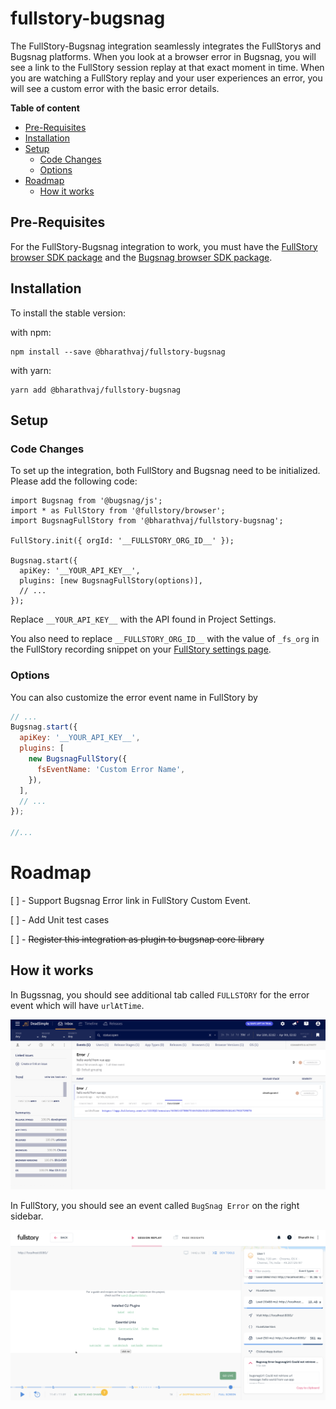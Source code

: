 # fullstory-bugsnag

The FullStory-Bugsnag integration seamlessly integrates the FullStorys and Bugsnag platforms. When you look at a browser error in Bugsnag, you will see a link
to the FullStory session replay at that exact moment in time. When you are watching a FullStory replay and your user experiences an error, you will see a custom
error with the basic error details.

<!-- START doctoc generated TOC please keep comment here to allow auto update -->
<!-- DON'T EDIT THIS SECTION, INSTEAD RE-RUN doctoc TO UPDATE -->

**Table of content**

- [Pre-Requisites](#pre-requisites)
- [Installation](#installation)
- [Setup](#setup)
  - [Code Changes](#code-changes)
  - [Options](#options)
- [Roadmap](#roadmap)
  - [How it works](#how-it-works)

<!-- END doctoc generated TOC please keep comment here to allow auto update -->

## Pre-Requisites

For the FullStory-Bugsnag integration to work, you must have the [FullStory browser SDK package](https://www.npmjs.com/package/@fullstory/browser) and the
[Bugsnag browser SDK package](https://www.npmjs.com/package/@bugsnag/browser).

## Installation

To install the stable version:

with npm:

```
npm install --save @bharathvaj/fullstory-bugsnag
```

with yarn:

```
yarn add @bharathvaj/fullstory-bugsnag
```

## Setup

### Code Changes

To set up the integration, both FullStory and Bugsnag need to be initialized. Please add the following code:

```
import Bugsnag from '@bugsnag/js';
import * as FullStory from '@fullstory/browser';
import BugsnagFullStory from '@bharathvaj/fullstory-bugsnag';

FullStory.init({ orgId: '__FULLSTORY_ORG_ID__' });

Bugsnag.start({
  apiKey: '__YOUR_API_KEY__',
  plugins: [new BugsnagFullStory(options)],
  // ...
});

```

Replace `__YOUR_API_KEY__` with the API found in Project Settings.

You also need to replace `__FULLSTORY_ORG_ID__` with the value of `_fs_org` in the FullStory recording snippet on your
[FullStory settings page](https://help.fullstory.com/hc/en-us/articles/360020623514).

### Options

You can also customize the error event name in FullStory by

```js
// ...
Bugsnag.start({
  apiKey: '__YOUR_API_KEY__',
  plugins: [
    new BugsnagFullStory({
      fsEventName: 'Custom Error Name',
    }),
  ],
  // ...
});

//...
```

# Roadmap

[ ] - Support Bugsnag Error link in FullStory Custom Event.

[ ] - Add Unit test cases

[ ] - ~~Register this integration as plugin to bugsnap core library~~

## How it works

In Bugssnag, you should see additional tab called `FULLSTORY` for the error event which will have `urlAtTime`.

![BugSnag](../../media/bugsnag.png)

In FullStory, you should see an event called `BugSnag Error` on the right sidebar.

![FullStory](../../media/fs-bugsnag.png)
